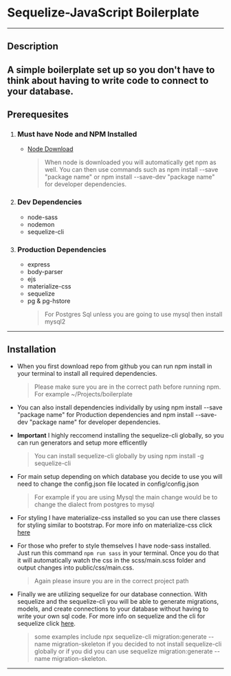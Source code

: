 # Sequelize-JavaScript Boilerplate

---

## Description

## A simple boilerplate set up so you don't have to think about having to write code to connect to your database.

## Prerequesites

1. ### Must have Node and NPM Installed

    - [Node Download](https://nodejs.org/en/download/)
      > When node is downloaded you will automatically get npm as well. You can then use commands such as npm install --save      "package name" or npm install --save-dev "package name" for developer dependencies.

2. ### Dev Dependencies
   - node-sass
   - nodemon
   - sequelize-cli
3. ### Production Dependencies
   - express
   - body-parser
   - ejs
   - materialize-css
   - sequelize
   - pg & pg-hstore
     > For Postgres Sql unless you are going to use mysql then install mysql2

---

## Installation

- When you first download repo from github you can run npm install in your terminal to install all required dependencies.

  > Please make sure you are in the correct path before running npm. For example ~/Projects/boilerplate

- You can also install dependencies individally by using npm install --save "package name" for Production dependencies and npm install --save-dev "package name" for developer dependencies.

- **Important** I highly reccomend installing the sequelize-cli globally, so you can run generators and setup more efficentlly

  > You can install sequelize-cli globally by using npm install -g sequelize-cli

- For main setup depending on which database you decide to use you will need to change the config.json file located in config/config.json

  > For example if you are using Mysql the main change would be to change the dialect from postgres to mysql

- For styling I have materialize-css installed so you can use there classes for styling similar to bootstrap. For more info on materialize-css click [here](https://materializecss.com/)

- For those who prefer to style themselves I have node-sass installed. Just run this command `npm run sass` in your terminal. Once you do that it will automatically watch the css in the scss/main.scss folder and output changes into public/css/main.css.

  > Again please insure you are in the correct project path

- Finally we are utilizing sequelize for our database connection. With sequelize and the sequelize-cli you will be able to generate migrations, models, and create connections to your database without having to write your own sql code. For more info on sequelize and the cli for sequelize click [here](https://sequelize.org/v5/index.html).
  > some examples include npx sequelize-cli migration:generate --name migration-skeleton if you decided to not install sequelize-cli globally or if you did you can use sequelize migration:generate --name migration-skeleton.

---
